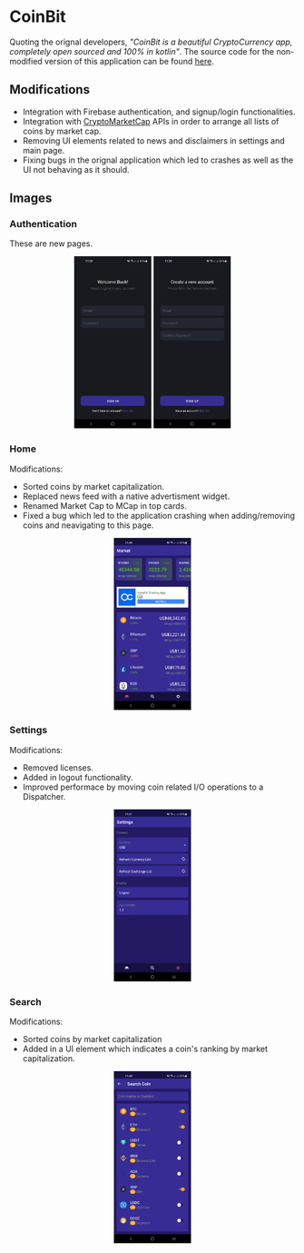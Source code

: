 # CoinBit
Quoting the orignal developers, *"CoinBit is a beautiful CryptoCurrency app, completely open sourced and 100% in kotlin"*. The source code for the non-modified version of this application can be found [here](https://github.com/pranayairan/CoinBit).  

## Modifications

* Integration with Firebase authentication, and signup/login functionalities.
* Integration with [CryptoMarketCap](https://coinmarketcap.com/) APIs in order to arrange all lists of coins by market cap.
* Removing UI elements related to news and disclaimers in settings and main page. 
* Fixing bugs in the orignal application which led to crashes as well as the UI not behaving as it should.

## Images
### Authentication

These are new pages.
<p align="middle">
    <img src="images/signin.jpg" width="27%"/>
    <img src="images/signup.jpg" width="27%"/>
</p>


### Home

Modifications:
* Sorted coins by market capitalization.
* Replaced news feed with a native advertisment widget.
* Renamed Market Cap to MCap in top cards.
* Fixed a bug which led to the application crashing when adding/removing coins and neavigating to this page.
<p align="middle">
    <img src="images/home.jpg" width="27%"/>
</p>

### Settings

Modifications:
* Removed licenses.
* Added in logout functionality.
* Improved performace by moving coin related I/O operations to a Dispatcher.
<p align="middle">
    <img src="images/settings.jpg" width="27%"/>
</p>

### Search

Modifications:
* Sorted coins by market capitalization
* Added in a UI element which indicates a coin's ranking by market capitalization.
<p align="middle">
    <img src="images/search.jpg" width="27%"/>
</p>
